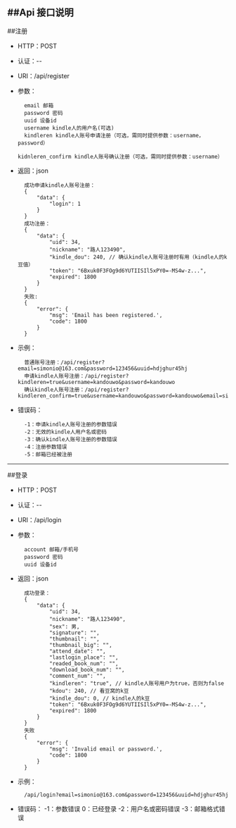 ##Api 接口说明
---
##注册
* HTTP：POST
* 认证：--
* URI：/api/register
* 参数：

        email 邮箱
        password 密码
        uuid 设备id
        username kindle人的用户名(可选)
        kindleren kindle人账号申请注册（可选，需同时提供参数：username，password）
        kidnleren_confirm kindle人账号确认注册（可选，需同时提供参数：username）
* 返回：json

        成功申请kindle人账号注册：
        {
            "data": {
                "login": 1
            }
        }
        成功注册：
        {
            "data": {
                "uid": 34,
                "nickname": "路人123490",
                "kindle_dou": 240, // 确认kindle人账号注册时有用（kindle人的k豆值）
                "token": "6Bxuk0F3FOg9d6YUTIISIl5xPY0=-MS4w-z...",
                "expired": 1800
            }
        }
        失败:
        {
            "error": {
                "msg": 'Email has been registered.',
                "code": 1800
            }
        }
* 示例：
        
        普通账号注册：/api/register?email=simonio@163.com&password=123456&uuid=hdjghur45hj
        申请kindle人账号注册：/api/register?kindleren=true&username=kandouwo&password=kandouwo
        确认kindle人账号注册：/api/register?kindleren_confirm=true&username=kandouwo&password=kandouwo&email=simonio1024@163.com&&uuid=123
* 错误码：
        
        -1：申请kindle人账号注册的参数错误
        -2：无效的kindle人用户名或密码
        -3：确认kindle人账号注册的参数错误
        -4：注册参数错误
        -5：邮箱已经被注册

----
##登录
* HTTP：POST
* 认证：--
* URI：/api/login
* 参数：

        account 邮箱/手机号
        password 密码
        uuid 设备id
* 返回：json

        成功登录：
        {
            "data": {
                "uid": 34,
                "nickname": "路人123490",
                "sex": 男,
                "signature": "",
                "thumbnail": "",
                "thumbnail_big": "",
                "attend_date": "",
                "lastlogin_place": "",
                "readed_book_num": "",
                "download_book_num": "",
                "comment_num": "",
                "kindleren": "true", // kindle人账号用户为true，否则为false
                "kdou": 240, // 看豆窝的k豆
                "kindle_dou": 0, // kindle人的k豆
                "token": "6Bxuk0F3FOg9d6YUTIISIl5xPY0=-MS4w-z...",
                "expired": 1800
            }
        }
        失败
        {
            "error": {
                "msg": 'Invalid email or password.',
                "code": 1800
            }
        }
* 示例：

        /api/login?email=simonio@163.com&password=123456&uuid=hdjghur45hj
* 错误码：
        -1：参数错误
        0：已经登录
        -2：用户名或密码错误
        -3：邮箱格式错误
